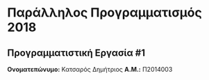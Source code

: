 # Παράλληλος Προγραμματισμός 2018
## Προγραμματιστική Εργασία #1

**Ονοματεπώνυμο:** Κατσαρός Δημήτριος
**Α.Μ.:** Π2014003


